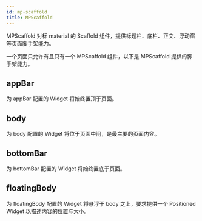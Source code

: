 ```yaml
---
id: mp-scaffold
title: MPScaffold
---
```


MPScaffold 对标 material 的 Scaffold 组件，提供标题栏、底栏、正文、浮动窗等页面脚手架能力。

一个页面只允许有且只有一个 MPScaffold 组件，以下是 MPScaffold 提供的脚手架能力。

## appBar

为 appBar 配置的 Widget 将始终置顶于页面。

## body

为 body 配置的 Widget 将位于页面中间，是最主要的页面内容。

## bottomBar

为 bottomBar 配置的 Widget 将始终置底于页面。

## floatingBody

为 floatingBody 配置的 Widget 将悬浮于 body 之上，要求提供一个 Positioned Widget 以描述内容的位置与大小。